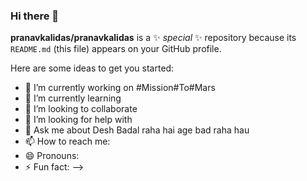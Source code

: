 ### Hi there 👋

**pranavkalidas/pranavkalidas** is a ✨ _special_ ✨ repository because its `README.md` (this file) appears on your GitHub profile.

Here are some ideas to get you started:

- 🔭 I’m currently working on #Mission#To#Mars
- 🌱 I’m currently learning
- 👯 I’m looking to collaborate
- 🤔 I’m looking for help with 
- 💬 Ask me about Desh Badal raha hai age bad raha hau
- 📫 How to reach me:
- 😄 Pronouns: 
- ⚡ Fun fact: 
-->
